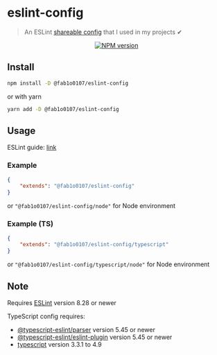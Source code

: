 # eslint-config
> An ESLint [shareable config](http://eslint.org/docs/developer-guide/shareable-configs.html) that I used in my projects ✔

<div align="center">
    <a href="https://www.npmjs.com/package/@fab1o0107/eslint-config"><img src="https://img.shields.io/npm/v/@fab1o0107/eslint-config?maxAge=3600" alt="NPM version" ><a/>
</div>

## Install

```bash
npm install -D @fab1o0107/eslint-config
```
or with yarn
```bash
yarn add -D @fab1o0107/eslint-config
```

## Usage

ESLint guide: [link](https://eslint.org/docs/user-guide/configuring#using-a-shareable-configuration-package)

### Example

```json
{
	"extends": "@fab1o0107/eslint-config"
}
```
or `"@fab1o0107/eslint-config/node"` for Node environment

### Example (TS)

```json
{
    "extends": "@fab1o0107/eslint-config/typescript"
}
```
or `"@fab1o0107/eslint-config/typescript/node"` for Node environment

## Note

Requires [ESLint](https://npmjs.com/package/eslint) version 8.28 or newer

TypeScript config requires:
- [@typescript-eslint/parser](https://npmjs.com/package/@typescript-eslint/parser) version 5.45 or newer
- [@typescript-eslint/eslint-plugin](https://npmjs.com/package/@typescript-eslint/eslint-plugin) version 5.45 or newer
- [typescript](https://npmjs.com/package/typescript) version 3.3.1 to 4.9